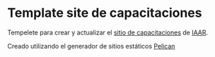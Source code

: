 # Template site de capacitaciones

Tempelete para crear y actualizar el [sitio de capacitaciones](https://iaarhub.github.io/) de [IAAR](http://iaar.site/).

Creado utilizando el generador de sitios estáticos [Pelican](https://blog.getpelican.com/)
